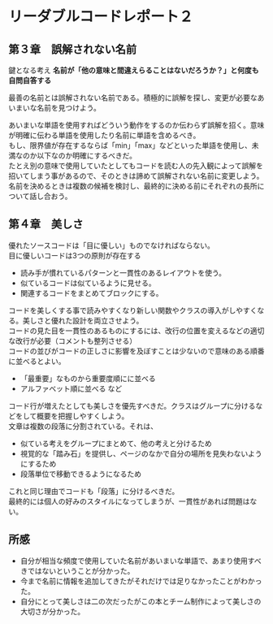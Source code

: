 ﻿# リーダブルコードレポート２

## 第３章　誤解されない名前

鍵となる考え **名前が「他の意味と間違えらることはないだろうか？」と何度も自問自答する**

最善の名前とは誤解されない名前である。積極的に誤解を探し、変更が必要なあいまいな名前を見つけよう。

あいまいな単語を使用すればどういう動作をするのか伝わらず誤解を招く。意味が明確に伝わる単語を使用したり名前に単語を含めるべき。<br>
もし、限界値が存在するならば「min」「max」などといった単語を使用し、未満なのか以下なのか明確にするべきだ。<br>
たとえ別の意味で使用していたとしてもコードを読む人の先入観によって誤解を招いてしまう事があるので、そのときは諦めて誤解されない名前に変更しよう。<br>
名前を決めるときは複数の候補を検討し、最終的に決める前にそれぞれの長所について話し合おう。

## 第４章　美しさ

優れたソースコードは「目に優しい」ものでなければならない。<br>
目に優しいコードは3つの原則が存在する<br>
   * 読み手が慣れているパターンと一貫性のあるレイアウトを使う。
   * 似ているコードは似ているように見せる。
   * 関連するコードをまとめてブロックにする。

コードを美しくする事で読みやすくなり新しい関数やクラスの導入がしやすくなる。美しさと優れた設計を両立させよう。<br>
コードの見た目を一貫性のあるものにするには、改行の位置を変えるなどの適切な改行が必要（コメントも整列させる）<br>
コードの並びがコードの正しさに影響を及ぼすことは少ないので意味のある順番に並べるとよい。<br>
   * 「最重要」なものから重要度順にに並べる
   * アルファベット順に並べる
                                         など

コード行が増えたとしても美しさを優先すべきだ。クラスはグループに分けるなどをして概要を把握しやすくしよう。<br>
文章は複数の段落に分割されている。それは、<br>
   * 似ている考えをグループにまとめて、他の考えと分けるため
   * 視覚的な「踏み石」を提供し、ページのなかで自分の場所を見失わないようにするため
   * 段落単位で移動できるようになるため
   
これと同じ理由でコードも「段落」に分けるべきだ。<br>
最終的には個人の好みのスタイルになってしまうが、一貫性があれば問題はない。

## 所感
 * 自分が相当な頻度で使用していた名前があいまいな単語で、あまり使用すべきではないということが分かった。<br>
 * 今まで名前に情報を追加してきたがそれだけでは足りなかったことがわかった。
 * 自分にとって美しさは二の次だったがこの本とチーム制作によって美しさの大切さが分かった。<br>


